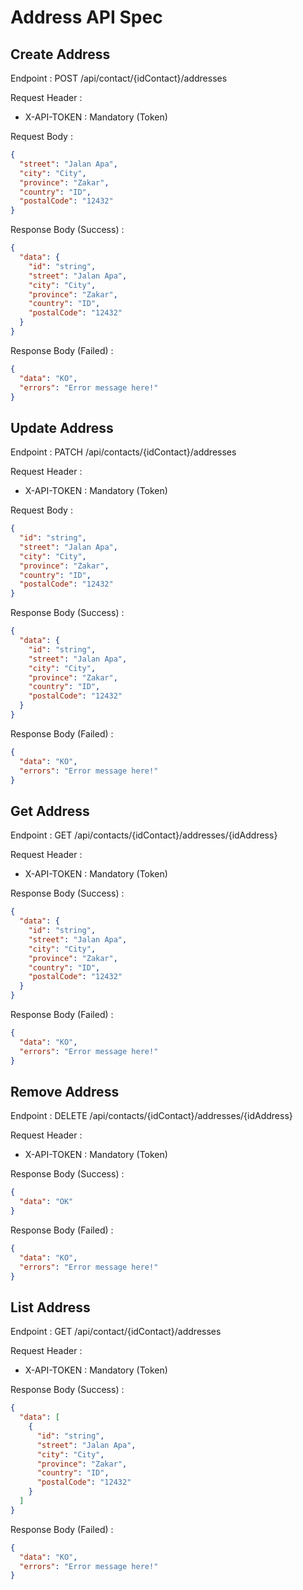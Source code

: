 # Address API Spec

## Create Address
Endpoint : POST /api/contact/{idContact}/addresses

Request Header :
- X-API-TOKEN : Mandatory (Token)

Request Body :
```json
{
  "street": "Jalan Apa",
  "city": "City",
  "province": "Zakar",
  "country": "ID",
  "postalCode": "12432"
}
```

Response Body (Success) :
```json
{
  "data": {
    "id": "string",
    "street": "Jalan Apa",
    "city": "City",
    "province": "Zakar",
    "country": "ID",
    "postalCode": "12432"
  }
}
```

Response Body (Failed) :
```json
{
  "data": "KO",
  "errors": "Error message here!"
}
```


## Update Address
Endpoint : PATCH /api/contacts/{idContact}/addresses

Request Header :
- X-API-TOKEN : Mandatory (Token)

Request Body :
```json
{
  "id": "string",
  "street": "Jalan Apa",
  "city": "City",
  "province": "Zakar",
  "country": "ID",
  "postalCode": "12432"
}
```

Response Body (Success) :
```json
{
  "data": {
    "id": "string",
    "street": "Jalan Apa",
    "city": "City",
    "province": "Zakar",
    "country": "ID",
    "postalCode": "12432"
  }
}
```

Response Body (Failed) :
```json
{
  "data": "KO",
  "errors": "Error message here!"
}
```

## Get Address
Endpoint : GET /api/contacts/{idContact}/addresses/{idAddress}

Request Header :
- X-API-TOKEN : Mandatory (Token)

Response Body (Success) :
```json
{
  "data": {
    "id": "string",
    "street": "Jalan Apa",
    "city": "City",
    "province": "Zakar",
    "country": "ID",
    "postalCode": "12432"
  }
}
```

Response Body (Failed) :
```json
{
  "data": "KO",
  "errors": "Error message here!"
}
```

## Remove Address
Endpoint : DELETE /api/contacts/{idContact}/addresses/{idAddress}

Request Header :
- X-API-TOKEN : Mandatory (Token)

Response Body (Success) :
```json
{
  "data": "OK"
}
```

Response Body (Failed) :
```json
{
  "data": "KO",
  "errors": "Error message here!"
}
```

## List Address
Endpoint : GET /api/contact/{idContact}/addresses

Request Header :
- X-API-TOKEN : Mandatory (Token)

Response Body (Success) :
```json
{
  "data": [
    {
      "id": "string",
      "street": "Jalan Apa",
      "city": "City",
      "province": "Zakar",
      "country": "ID",
      "postalCode": "12432"
    }
  ]
}
```

Response Body (Failed) :
```json
{
  "data": "KO",
  "errors": "Error message here!"
}
```